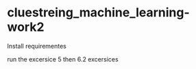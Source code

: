 # cluestreing_machine_learning-work2

Install requirementes 

run the excersice 5 then 6.2 excersices